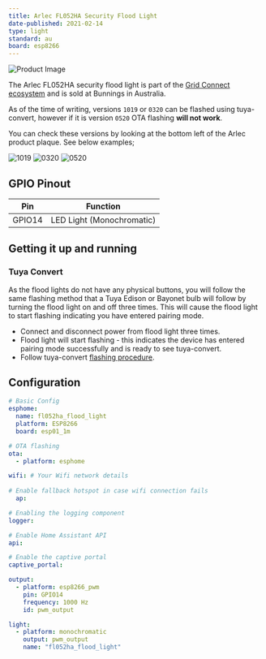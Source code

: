 ```yaml
---
title: Arlec FL052HA Security Flood Light
date-published: 2021-02-14
type: light
standard: au
board: esp8266
---
```


![Product Image](/Arlec-FL052HA-Security-Flood-Light.png "Product Image")

The Arlec FL052HA security flood light is part of the [Grid Connect ecosystem](https://grid-connect.com.au/) and is sold at Bunnings in Australia.

As of the time of writing, versions `1019` or `0320` can be flashed using tuya-convert, however if it is version `0520` OTA flashing **will not work**.

You can check these versions by looking at the bottom left of the Arlec product plaque. See below examples;

![1019](/1019.jpg) ![0320](/0320.jpg) ![0520](/0520.jpg)

## GPIO Pinout

| Pin    | Function                  |
| ------ | ------------------------- |
| GPIO14 | LED Light (Monochromatic) |

## Getting it up and running

### Tuya Convert

As the flood lights do not have any physical buttons, you will follow the same flashing method that a Tuya Edison or Bayonet bulb will follow by turning the flood light on and off three times. This will cause the flood light to start flashing indicating you have entered pairing mode.

- Connect and disconnect power from flood light three times.
- Flood light will start flashing - this indicates the device has entered pairing mode successfully and is ready to see tuya-convert.
- Follow tuya-convert [flashing procedure](https://github.com/ct-Open-Source/tuya-convert).

## Configuration

```yaml
# Basic Config
esphome:
  name: fl052ha_flood_light
  platform: ESP8266
  board: esp01_1m

# OTA flashing
ota:
  - platform: esphome

wifi: # Your Wifi network details
  
# Enable fallback hotspot in case wifi connection fails  
  ap:

# Enabling the logging component
logger:

# Enable Home Assistant API
api:

# Enable the captive portal
captive_portal:

output:
  - platform: esp8266_pwm
    pin: GPIO14
    frequency: 1000 Hz
    id: pwm_output

light:
  - platform: monochromatic
    output: pwm_output
    name: "fl052ha_flood_light"
```
